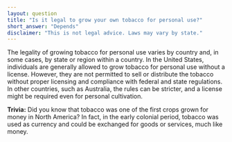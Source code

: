 ```yaml
---
layout: question
title: "Is it legal to grow your own tobacco for personal use?"
short_answer: "Depends"
disclaimer: "This is not legal advice. Laws may vary by state."
---
```


The legality of growing tobacco for personal use varies by country and, in some cases, by state or region within a country. In the United States, individuals are generally allowed to grow tobacco for personal use without a license. However, they are not permitted to sell or distribute the tobacco without proper licensing and compliance with federal and state regulations. In other countries, such as Australia, the rules can be stricter, and a license might be required even for personal cultivation.

**Trivia:** Did you know that tobacco was one of the first crops grown for money in North America? In fact, in the early colonial period, tobacco was used as currency and could be exchanged for goods or services, much like money.
